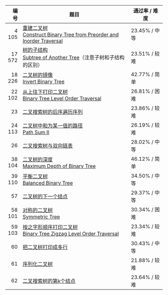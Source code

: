 编号 | 题目 | 通过率 / 难度 |
---:|---|---
 4<br>105 | [重建二叉树](https://www.nowcoder.com/practice/8a19cbe657394eeaac2f6ea9b0f6fcf6?tpId=13&amp;&amp;tqId=11157&amp;rp=1&amp;ru=/activity/oj&amp;qru=/ta/coding-interviews/question-ranking)<br>[Construct Binary Tree from Preorder and Inorder Traversal](https://leetcode.com/problems/construct-binary-tree-from-preorder-and-inorder-traversal/) | 23.45% / 中等
 17<br>572 | [树的子结构](https://www.nowcoder.com/practice/6e196c44c7004d15b1610b9afca8bd88?tpId=13&amp;&amp;tqId=11170&amp;rp=1&amp;ru=/activity/oj&amp;qru=/ta/coding-interviews/question-ranking)<br>[Subtree of Another Tree](https://leetcode.com/problems/subtree-of-another-tree/)（注意子树和子结构的区别） | 23.51% / 较难
 18<br>226 | [二叉树的镜像](https://www.nowcoder.com/practice/564f4c26aa584921bc75623e48ca3011?tpId=13&amp;&amp;tqId=11171&amp;rp=1&amp;ru=/activity/oj&amp;qru=/ta/coding-interviews/question-ranking)<br>[Invert Binary Tree](https://leetcode.com/problems/invert-binary-tree/) | 42.77% / 简单
 22<br>102 | [从上往下打印二叉树](https://www.nowcoder.com/practice/7fe2212963db4790b57431d9ed259701?tpId=13&amp;&amp;tqId=11175&amp;rp=1&amp;ru=/activity/oj&amp;qru=/ta/coding-interviews/question-ranking)<br>[Binary Tree Level Order Traversal](https://leetcode.com/problems/binary-tree-level-order-traversal/) | 26.81% / 困难
 23 | [二叉搜索树的后序遍历序列](https://www.nowcoder.com/practice/a861533d45854474ac791d90e447bafd?tpId=13&amp;&amp;tqId=11176&amp;rp=1&amp;ru=/activity/oj&amp;qru=/ta/coding-interviews/question-ranking) | 23.86% / 较难
 24<br>113 | [二叉树中和为某一值的路径](https://www.nowcoder.com/practice/b736e784e3e34731af99065031301bca?tpId=13&amp;&amp;tqId=11177&amp;rp=1&amp;ru=/activity/oj&amp;qru=/ta/coding-interviews/question-ranking)<br>[Path Sum II](https://leetcode.com/problems/path-sum-ii/) | 26.19% / 较难
 26 | [二叉搜索树与双向链表](https://www.nowcoder.com/practice/947f6eb80d944a84850b0538bf0ec3a5?tpId=13&amp;&amp;tqId=11179&amp;rp=1&amp;ru=/activity/oj&amp;qru=/ta/coding-interviews/question-ranking) | 28.02% / 中等
 38<br>104 | [二叉树的深度](https://www.nowcoder.com/practice/435fb86331474282a3499955f0a41e8b?tpId=13&amp;&amp;tqId=11191&amp;rp=1&amp;ru=/activity/oj&amp;qru=/ta/coding-interviews/question-ranking)<br>[Maximum Depth of Binary Tree](https://leetcode.com/problems/maximum-depth-of-binary-tree/) | 46.12% / 简单
 39<br>110 | [平衡二叉树](https://www.nowcoder.com/practice/8b3b95850edb4115918ecebdf1b4d222?tpId=13&amp;&amp;tqId=11192&amp;rp=1&amp;ru=/activity/oj&amp;qru=/ta/coding-interviews/question-ranking)<br>[Balanced Binary Tree](https://leetcode.com/problems/balanced-binary-tree/) | 34.50% / 中等
 57 | [二叉树的下一个结点](https://www.nowcoder.com/practice/9023a0c988684a53960365b889ceaf5e?tpId=13&amp;&amp;tqId=11210&amp;rp=1&amp;ru=/activity/oj&amp;qru=/ta/coding-interviews/question-ranking) | 29.37% / 中等
 58<br>101 | [对称的二叉树](https://www.nowcoder.com/practice/ff05d44dfdb04e1d83bdbdab320efbcb?tpId=13&amp;&amp;tqId=11211&amp;rp=1&amp;ru=/activity/oj&amp;qru=/ta/coding-interviews/question-ranking)<br>[Symmetric Tree](https://leetcode.com/problems/symmetric-tree/) | 30.34% / 困难
 59<br>103 | [按之字形顺序打印二叉树](https://www.nowcoder.com/practice/91b69814117f4e8097390d107d2efbe0?tpId=13&amp;&amp;tqId=11212&amp;rp=1&amp;ru=/activity/oj&amp;qru=/ta/coding-interviews/question-ranking)<br>[Binary Tree Zigzag Level Order Traversal](https://leetcode.com/problems/binary-tree-zigzag-level-order-traversal/) | 23.34% / 较难
 60 | [把二叉树打印成多行](https://www.nowcoder.com/practice/445c44d982d04483b04a54f298796288?tpId=13&amp;&amp;tqId=11213&amp;rp=1&amp;ru=/activity/oj&amp;qru=/ta/coding-interviews/question-ranking) | 30.43% / 中等
 61 | [序列化二叉树](https://www.nowcoder.com/practice/cf7e25aa97c04cc1a68c8f040e71fb84?tpId=13&amp;&amp;tqId=11214&amp;rp=1&amp;ru=/activity/oj&amp;qru=/ta/coding-interviews/question-ranking) | 21.88% / 较难
 62 | [二叉搜索树的第k个结点](https://www.nowcoder.com/practice/ef068f602dde4d28aab2b210e859150a?tpId=13&amp;&amp;tqId=11215&amp;rp=1&amp;ru=/activity/oj&amp;qru=/ta/coding-interviews/question-ranking) | 23.64% / 较难

